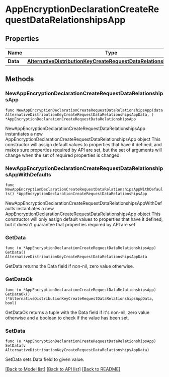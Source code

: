 # AppEncryptionDeclarationCreateRequestDataRelationshipsApp

## Properties

Name | Type | Description | Notes
------------ | ------------- | ------------- | -------------
**Data** | [**AlternativeDistributionKeyCreateRequestDataRelationshipsAppData**](AlternativeDistributionKeyCreateRequestDataRelationshipsAppData.md) |  | 

## Methods

### NewAppEncryptionDeclarationCreateRequestDataRelationshipsApp

`func NewAppEncryptionDeclarationCreateRequestDataRelationshipsApp(data AlternativeDistributionKeyCreateRequestDataRelationshipsAppData, ) *AppEncryptionDeclarationCreateRequestDataRelationshipsApp`

NewAppEncryptionDeclarationCreateRequestDataRelationshipsApp instantiates a new AppEncryptionDeclarationCreateRequestDataRelationshipsApp object
This constructor will assign default values to properties that have it defined,
and makes sure properties required by API are set, but the set of arguments
will change when the set of required properties is changed

### NewAppEncryptionDeclarationCreateRequestDataRelationshipsAppWithDefaults

`func NewAppEncryptionDeclarationCreateRequestDataRelationshipsAppWithDefaults() *AppEncryptionDeclarationCreateRequestDataRelationshipsApp`

NewAppEncryptionDeclarationCreateRequestDataRelationshipsAppWithDefaults instantiates a new AppEncryptionDeclarationCreateRequestDataRelationshipsApp object
This constructor will only assign default values to properties that have it defined,
but it doesn't guarantee that properties required by API are set

### GetData

`func (o *AppEncryptionDeclarationCreateRequestDataRelationshipsApp) GetData() AlternativeDistributionKeyCreateRequestDataRelationshipsAppData`

GetData returns the Data field if non-nil, zero value otherwise.

### GetDataOk

`func (o *AppEncryptionDeclarationCreateRequestDataRelationshipsApp) GetDataOk() (*AlternativeDistributionKeyCreateRequestDataRelationshipsAppData, bool)`

GetDataOk returns a tuple with the Data field if it's non-nil, zero value otherwise
and a boolean to check if the value has been set.

### SetData

`func (o *AppEncryptionDeclarationCreateRequestDataRelationshipsApp) SetData(v AlternativeDistributionKeyCreateRequestDataRelationshipsAppData)`

SetData sets Data field to given value.



[[Back to Model list]](../README.md#documentation-for-models) [[Back to API list]](../README.md#documentation-for-api-endpoints) [[Back to README]](../README.md)


